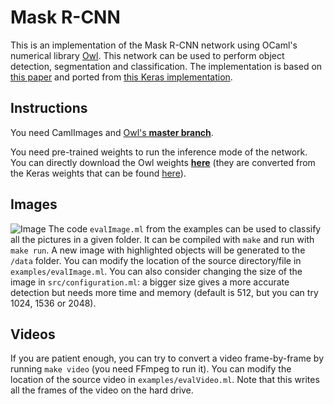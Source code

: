 # Mask R-CNN

This is an implementation of the Mask R-CNN network using OCaml's numerical library [Owl](https://github.com/owlbarn/owl). This network can be used to perform object detection, segmentation and classification. The implementation is based on [this paper](https://arxiv.org/abs/1703.06870) and ported from [this Keras implementation](https://github.com/matterport/Mask_RCNN).

## Instructions
You need CamlImages and [Owl's **master branch**](https://github.com/owlbarn/owl).

You need pre-trained weights to run the inference mode of the network. You can directly download the Owl weights **[here](https://drive.google.com/open?id=1MTnjFeSNB3Xuh471Lnk0iK-90AzTXf8k)** (they are converted from the Keras weights that can be found [here](https://github.com/matterport/Mask_RCNN/releases)).

## Images
![Image](https://github.com/pvdhove/owl-mask-rcnn/blob/master/results/architecture-billboards-buildings-1095901x3072.jpg)
The code `evalImage.ml` from the examples can be used to classify all the pictures in a given folder. It can be compiled with `make` and run with `make run`. A new image with highlighted objects will be generated to the `/data` folder. You can modify the location of the source directory/file in `examples/evalImage.ml`. You can also consider changing the size of the image in `src/configuration.ml`: a bigger size gives a more accurate detection but needs more time and memory (default is 512, but you can try 1024, 1536 or 2048).

## Videos
If you are patient enough, you can try to convert a video frame-by-frame by running `make video` (you need FFmpeg to run it). You can modify the location of the source video in `examples/evalVideo.ml`. Note that this writes all the frames of the video on the hard drive.
